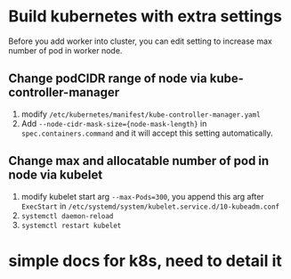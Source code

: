 # Build kubernetes with extra settings
Before you add worker into cluster, you can edit setting to increase max number of pod in worker node.

## Change podCIDR range of node via kube-controller-manager
1. modify `/etc/kubernetes/manifest/kube-controller-manager.yaml`
2. Add `--node-cidr-mask-size={node-mask-length}` in `spec.containers.command` and it will accept this setting automatically.

## Change max and allocatable number of pod in node via kubelet
1. modify kubelet start arg `--max-Pods=300`, you append this arg after `ExecStart` in `/etc/systemd/system/kubelet.service.d/10-kubeadm.conf`
2. `systemctl daemon-reload`
3. `systemctl restart kubelet`

# simple docs for k8s, need to detail it 

